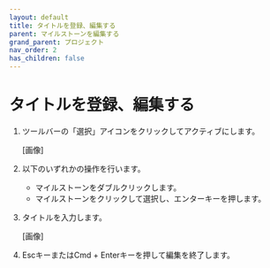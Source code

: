 ```yaml
---
layout: default
title: タイトルを登録、編集する
parent: マイルストーンを編集する
grand_parent: プロジェクト
nav_order: 2
has_children: false
---
```


# タイトルを登録、編集する

1. ツールバーの「選択」アイコンをクリックしてアクティブにします。
    
    [画像]
    
2. 以下のいずれかの操作を行います。
    - マイルストーンをダブルクリックします。
    - マイルストーンをクリックして選択し、エンターキーを押します。

3. タイトルを入力します。
    
    [画像]
    
4. EscキーまたはCmd + Enterキーを押して編集を終了します。